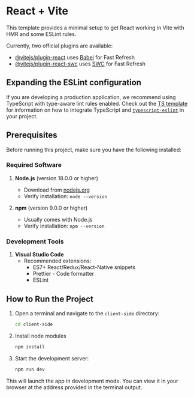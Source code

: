 # React + Vite

This template provides a minimal setup to get React working in Vite with HMR and some ESLint rules.

Currently, two official plugins are available:

- [@vitejs/plugin-react](https://github.com/vitejs/vite-plugin-react/blob/main/packages/plugin-react) uses [Babel](https://babeljs.io/) for Fast Refresh
- [@vitejs/plugin-react-swc](https://github.com/vitejs/vite-plugin-react/blob/main/packages/plugin-react-swc) uses [SWC](https://swc.rs/) for Fast Refresh

## Expanding the ESLint configuration

If you are developing a production application, we recommend using TypeScript with type-aware lint rules enabled. Check out the [TS template](https://github.com/vitejs/vite/tree/main/packages/create-vite/template-react-ts) for information on how to integrate TypeScript and [`typescript-eslint`](https://typescript-eslint.io) in your project.

## Prerequisites

Before running this project, make sure you have the following installed:

### Required Software

1. **Node.js** (version 18.0.0 or higher)
   - Download from [nodejs.org](https://nodejs.org/)
   - Verify installation: `node --version`

2. **npm** (version 9.0.0 or higher)
   - Usually comes with Node.js
   - Verify installation: `npm --version`

### Development Tools

1. **Visual Studio Code**
   - Recommended extensions:
     - ES7+ React/Redux/React-Native snippets
     - Prettier - Code formatter
     - ESLint

## How to Run the Project

1. Open a terminal and navigate to the `client-side` directory:

   ```bash
   cd client-side
   ```

2. Install node modules

   ```bash
   npm install
   ```

3. Start the development server:
   ```bash
   npm run dev
   ```

This will launch the app in development mode. You can view it in your browser at the address provided in the terminal output.